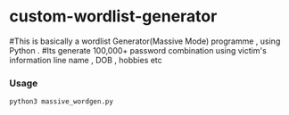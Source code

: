 # custom-wordlist-generator


#This is basically a wordlist Generator(Massive Mode) programme , using Python .
#Its generate 100,000+ password combination using victim's information line name , DOB , hobbies etc 

### Usage

```bash
python3 massive_wordgen.py
